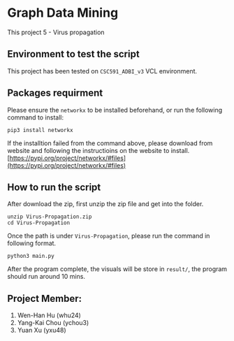 # Graph Data Mining

This project 5 - Virus propagation

## Environment to test the script

This project has been tested on `CSC591_ADBI_v3` VCL environment.

## Packages requirment

Please ensure the `networkx` to be installed beforehand, or run the following command to install:

```
pip3 install networkx
```

If the installtion failed from the command above, please download from website and following the instructioins on the website to install.
[https://pypi.org/project/networkx/#files](https://pypi.org/project/networkx/#files)

## How to run the script

After download the zip, first unzip the zip file and get into the folder.

```
unzip Virus-Propagation.zip
cd Virus-Propagation
```

Once the path is under `Virus-Propagation`, please run the command in following format.

```
python3 main.py
```

After the program complete, the visuals will be store in `result/`, the program should run around 10 mins.

## Project Member:

1. Wen-Han Hu (whu24)
2. Yang-Kai Chou (ychou3)
3. Yuan Xu (yxu48)
